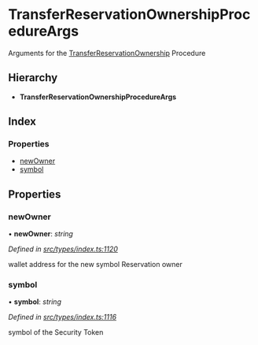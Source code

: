 # TransferReservationOwnershipProcedureArgs

Arguments for the [TransferReservationOwnership](../enums/_types_index_.proceduretype.md#transferreservationownership) Procedure

## Hierarchy

* **TransferReservationOwnershipProcedureArgs**

## Index

### Properties

* [newOwner](_types_index_.transferreservationownershipprocedureargs.md#newowner)
* [symbol](_types_index_.transferreservationownershipprocedureargs.md#symbol)

## Properties

### newOwner

• **newOwner**: _string_

_Defined in_ [_src/types/index.ts:1120_](https://github.com/PolymathNetwork/polymath-sdk/blob/e8bbc1e/src/types/index.ts#L1120)

wallet address for the new symbol Reservation owner

### symbol

• **symbol**: _string_

_Defined in_ [_src/types/index.ts:1116_](https://github.com/PolymathNetwork/polymath-sdk/blob/e8bbc1e/src/types/index.ts#L1116)

symbol of the Security Token

